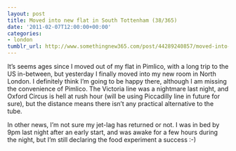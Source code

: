 ```yaml
---
layout: post
title: Moved into new flat in South Tottenham (38/365)
date: '2011-02-07T12:00:00+00:00'
categories:
- london
tumblr_url: http://www.somethingnew365.com/post/44289240857/moved-into-new-flat-in-south-tottenham-38365
---
```

It’s seems ages since I moved out of my flat in Pimlico, with a long trip to the US in-between, but yesterday I finally moved into my new room in North London.
I definitely think I’m going to be happy there, although I am missing the convenience of Pimlico. The Victoria line was a nightmare last night, and Oxford Circus is hell at rush hour (will be using Piccadilly line in future for sure), but the distance means there isn’t any practical alternative to the tube.

In other news, I’m not sure my jet-lag has returned or not. I was in bed by 9pm last night after an early start, and was awake for a few hours during the night, but I’m still declaring the food experiment a success :-)
